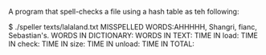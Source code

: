 A program that spell-checks a file using a hash table as teh following:

$ ./speller texts/lalaland.txt
MISSPELLED WORDS:AHHHHH, Shangri, fianc, Sebastian's. 
WORDS IN DICTIONARY:
WORDS IN TEXT:
TIME IN load:
TIME IN check:
TIME IN size:
TIME IN unload:
TIME IN TOTAL:
